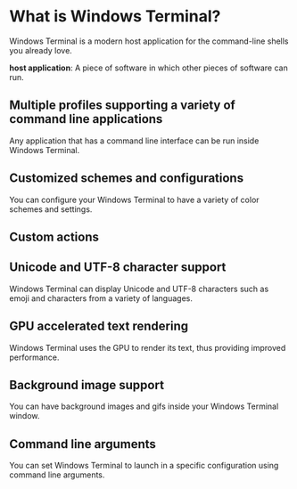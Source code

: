 # What is Windows Terminal?

Windows Terminal is a modern host application for the command-line shells you already love.

**host application**: A piece of software in which other pieces of software can run.

## Multiple profiles supporting a variety of command line applications

Any application that has a command line interface can be run inside Windows Terminal.

## Customized schemes and configurations

You can configure your Windows Terminal to have a variety of color schemes and settings.

## Custom actions

## Unicode and UTF-8 character support

Windows Terminal can display Unicode and UTF-8 characters such as emoji and characters from a variety of languages.

## GPU accelerated text rendering

Windows Terminal uses the GPU to render its text, thus providing improved performance.

## Background image support

You can have background images and gifs inside your Windows Terminal window.

## Command line arguments

You can set Windows Terminal to launch in a specific configuration using command line arguments.
